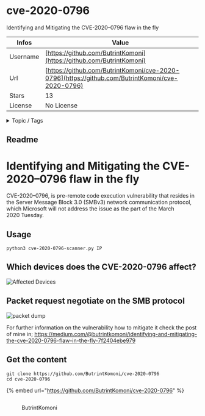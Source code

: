 # cve-2020-0796

Identifying and Mitigating the CVE-2020–0796 flaw in the fly

| Infos    | Value                                                              |
| -------- | -------------------------------------------------------------------|
| Username | [https://github.com/ButrintKomoni](https://github.com/ButrintKomoni) |
| Url      | [https://github.com/ButrintKomoni/cve-2020-0796](https://github.com/ButrintKomoni/cve-2020-0796)                                               |
| Stars    | 13                                                          |
| License  | No License                                                        |

<details>

<summary>Topic / Tags</summary>

* 0day* cve-2020-0796* microsoft* vulnerability-analysis

</details>

## Readme

# Identifying and Mitigating the CVE-2020–0796 flaw in the fly
CVE-2020–0796, is pre-remote code execution vulnerability that resides in the Server Message Block 3.0 (SMBv3) network communication protocol, which Microsoft will not address the issue as the part of the March 2020 Tuesday.

## Usage
`python3 cve-2020-0796-scanner.py IP`

## Which devices does the CVE-2020-0796 affect?
![Affected Devices](https://miro.medium.com/max/746/1*SrDVddRM9EgS4X7DCmNIwA.png)

## Packet request negotiate on the SMB protocol 
![packet dump](https://i.imgur.com/PVYrR5w.png)



For further information on the vulnerability how to mitigate it check the post of mine in; https://medium.com/@butrintkomoni/identifying-and-mitigating-the-cve-2020-0796-flaw-in-the-fly-7f2404ebe979



## Get the content

```
git clone https://github.com/ButrintKomoni/cve-2020-0796
cd cve-2020-0796
```

{% embed url="https://github.com/ButrintKomoni/cve-2020-0796" %}

<figure><img src="https://avatars.githubusercontent.com/u/10991703?v=4" alt=""><figcaption><p>ButrintKomoni</p></figcaption></figure>
